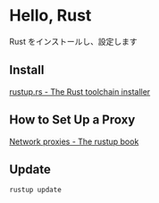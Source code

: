 # Hello, Rust

Rust をインストールし、設定します

## Install

[rustup.rs - The Rust toolchain installer](https://rustup.rs/)

## How to Set Up a Proxy

[Network proxies - The rustup book](https://rust-lang.github.io/rustup/network-proxies.html)

## Update

```ps
rustup update
```
